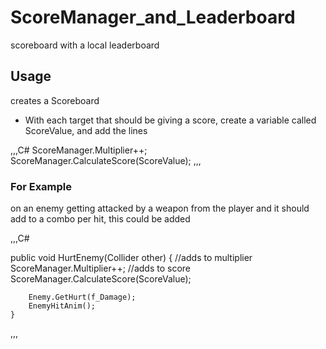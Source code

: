 # ScoreManager_and_Leaderboard
scoreboard with a local leaderboard

## Usage

creates a Scoreboard

- With each target that should be giving a score, create a variable called ScoreValue, and add the lines

,,,C#
ScoreManager.Multiplier++;
ScoreManager.CalculateScore(ScoreValue);
,,,

### For Example

on an enemy getting attacked by a weapon from the player and it should add to a combo per hit, this could be added

,,,C#

public void HurtEnemy(Collider other)
    {
        //adds to multiplier
        ScoreManager.Multiplier++;
        //adds to score
        ScoreManager.CalculateScore(ScoreValue);

        Enemy.GetHurt(f_Damage);
        EnemyHitAnim();
    }
,,,
